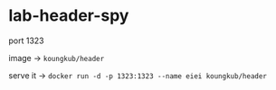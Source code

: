 # lab-header-spy

port 1323

image -> `koungkub/header`

serve it -> `docker run -d -p 1323:1323 --name eiei koungkub/header`
